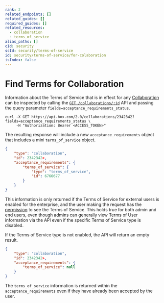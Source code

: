 ```yaml
---
rank: 2
related_endpoints: []
related_guides: []
required_guides: []
related_resources:
  - collaboration
  - terms_of_service
alias_paths: []
cId: security
scId: security/terms-of-service
id: security/terms-of-service/for-colaboration
isIndex: false
---
```


# Find Terms for Collaboration

Information about the Terms of Service that is in effect for any
[Collaboration](r://collaboration) can be inspected by calling the
[`GET /collaborations/:id`](e://get-collaborations-id) API and passing the query
parameter `fields=acceptance_requirements_status`.

<!-- markdownlint-disable line-length -->

<Tabs>

  <Tab title='cURL'>

```curl
curl -X GET https://api.box.com/2.0/collaborations/2342342?fields=acceptance_requirements_status \
     -H "Authorization: Bearer <ACCESS_TOKEN>"
```

  </Tab>

</Tabs>

<!-- markdownlint-enable line-length -->

The resulting response will include a new `acceptance_requirements` object that
includes a mini `terms_of_service` object.

```json
{
    "type": "collaboration",
    "id": 2342342>,
    "acceptance_requirements": {
        "terms_of_service": {
            "type": "terms_of_service",
            "id": 6766677
        }
    }
}
```

<Message>

  This information is only returned if the Terms of Service for external users is
  enabled for the enterprise, and the user making the request has the
  [permission][permissions] to see the Terms of Service. This holds true for
  both admin and end users, even though admins can generally view Terms of User
  information via the API even if the specific Terms of Service type is
  disabled.
<Message>

If the Terms of Service type is not enabled, the API will return an empty
result.

```json
{
    "type": "collaboration",
    "id": 2342342>,
    "acceptance_requirements": {
        "terms_of_service": null
    }
}
```

<Message>

The `terms_of_service` information is returned within the
`acceptance_requirements` even if they have already been accepted by the user.

</Message>

[permissions]: g://security/terms-of-service/permissions
